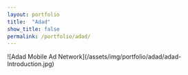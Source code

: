```yaml
---
layout: portfolio
title:  "Adad"
show_title: false
permalink: /portfolio/adad/
---
```

<p class='text-center' markdown='1'>
![Adad Mobile Ad Network](/assets/img/portfolio/adad/adad-Introduction.jpg)
</p>